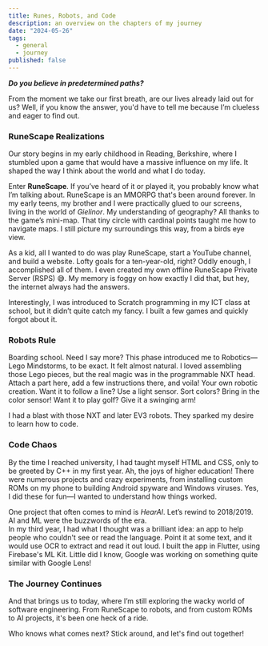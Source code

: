 ```yaml
---
title: Runes, Robots, and Code
description: an overview on the chapters of my journey
date: "2024-05-26"
tags:
  - general
  - journey
published: false
---
```


**_Do you believe in predetermined paths?_**

From the moment we take our first breath, are our lives already laid out for us? Well, if you know the answer, you'd have to tell me because I’m clueless and eager to find out.

### RuneScape Realizations

Our story begins in my early childhood in Reading, Berkshire, where I stumbled upon a game that would have a massive influence on my life. It shaped the way I think about the world and what I do today.

Enter **RuneScape**. If you’ve heard of it or played it, you probably know what I’m talking about. RuneScape is an MMORPG that's been around forever. In my early teens, my brother and I were practically glued to our screens, living in the world of _Gielinor_. My understanding of geography? All thanks to the game’s mini-map. That tiny circle with cardinal points taught me how to navigate maps. I still picture my surroundings this way, from a birds eye view.

As a kid, all I wanted to do was play RuneScape, start a YouTube channel, and build a website. Lofty goals for a ten-year-old, right? Oddly enough, I accomplished all of them. I even created my own offline RuneScape Private Server (RSPS) 😅. My memory is foggy on how exactly I did that, but hey, the internet always had the answers.

Interestingly, I was introduced to Scratch programming in my ICT class at school, but it didn’t quite catch my fancy. I built a few games and quickly forgot about it.

### Robots Rule

Boarding school. Need I say more? This phase introduced me to Robotics—Lego Mindstorms, to be exact. It felt almost natural. I loved assembling those Lego pieces, but the real magic was in the programmable NXT head. Attach a part here, add a few instructions there, and voila! Your own robotic creation. Want it to follow a line? Use a light sensor. Sort colors? Bring in the color sensor! Want it to play golf? Give it a swinging arm!

I had a blast with those NXT and later EV3 robots. They sparked my desire to learn how to code.

### Code Chaos

By the time I reached university, I had taught myself HTML and CSS, only to be greeted by C++ in my first year. Ah, the joys of higher education! There were numerous projects and crazy experiments, from installing custom ROMs on my phone to building Android spyware and Windows viruses. Yes, I did these for fun—I wanted to understand how things worked.

One project that often comes to mind is _*HearAI*_. Let’s rewind to 2018/2019. AI and ML were the buzzwords of the era.<br/>
In my third year, I had what I thought was a brilliant idea: an app to help people who couldn't see or read the language. Point it at some text, and it would use OCR to extract and read it out loud. I built the app in Flutter, using Firebase's ML Kit. Little did I know, Google was working on something quite similar with Google Lens!

### The Journey Continues

And that brings us to today, where I’m still exploring the wacky world of software engineering. From RuneScape to robots, and from custom ROMs to AI projects, it's been one heck of a ride.

Who knows what comes next? Stick around, and let's find out together!
